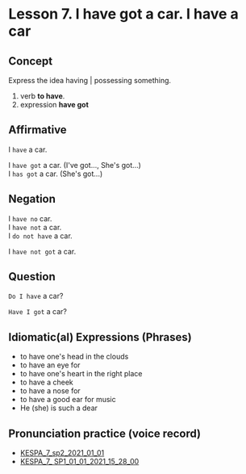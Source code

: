 # Lesson 7. I have got a car. I have a car

## Concept

Express the idea having | possessing something.  
1. verb **to have**. 
2. expression **have got**


## Affirmative

I `have` a car.  

I `have got` a car. (I've got..., She's got...)  
I `has got` a car. (She's got...) 


## Negation

I `have no` car.  
I `have not` a car.  
I `do not have` a car.  

I `have not got` a car.


## Question

`Do I have` a car?  

`Have I got` a car?


## Idiomatic(al) Expressions (Phrases)

* to have one's head in the clouds
* to have an eye for
* to have one's heart in the right place
* to have a cheek
* to have a nose for
* to have a good ear for music
* He (she) is such a dear

## Pronunciation practice (voice record)
* [KESPA_7_sp2_2021_01_01](https://mega.nz/file/YkkhQCIR#539PoN781XXsWvorlfMKH0Rf1U_jDDSdoJqwcrgH-7U)
* [KESPA_7_ SP1_01_01_2021_15_28_00](https://mega.nz/file/A81hmCYB#hPGKwSqBINOrSccvJ2NJo49odE-YsOLSYB-ITRTjic8)
